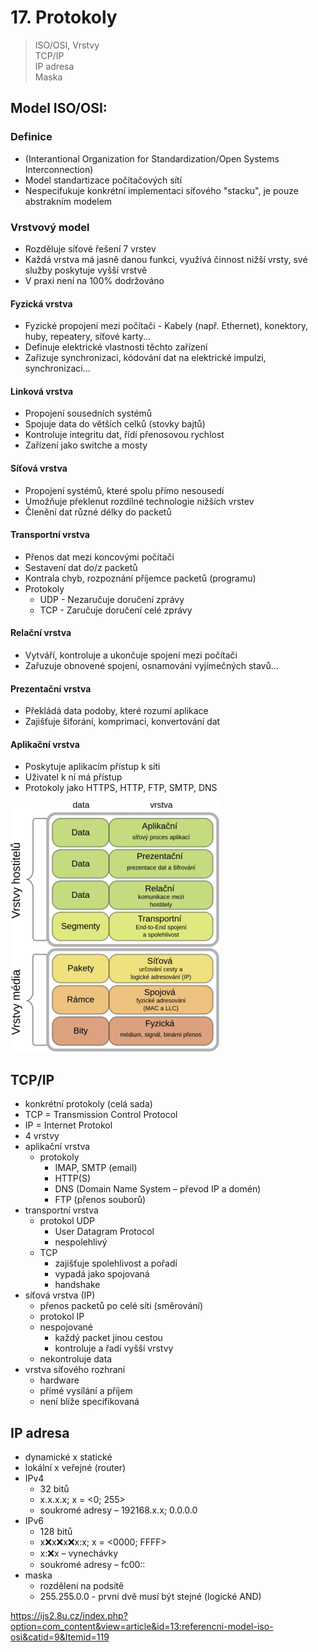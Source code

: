 # 17. Protokoly

> ISO/OSI, Vrstvy \
> TCP/IP \
> IP adresa \
> Maska

## Model ISO/OSI:

### Definice

- (Interantional Organization for Standardization/Open Systems Interconnection)
- Model standartizace počítačových sítí
- Nespecifukuje konkrétní implementaci síťového "stacku", je pouze abstrakním modelem

### Vrstvový model

- Rozděluje síťové řešení 7 vrstev
- Každá vrstva má jasně danou funkci, využívá činnost nižší vrsty, své služby poskytuje vyšší vrstvě
- V praxi není na 100% dodržováno

#### Fyzická vrstva

- Fyzické propojení mezi počítači - Kabely (např. Ethernet), konektory, huby, repeatery, síťové karty...
- Definuje elektrické vlastnosti těchto zařízení
- Zařizuje synchronizaci, kódování dat na elektrické impulzi, synchronizaci...

#### Linková vrstva

- Propojení sousedních systémů
- Spojuje data do větších celků (stovky bajtů)
- Kontroluje integritu dat, řídí přenosovou rychlost
- Zařízení jako switche a mosty

#### Síťová vrstva

- Propojení systémů, které spolu přímo nesousedí
- Umožňuje překlenut rozdílné technologie nižších vrstev
- Členění dat různé délky do packetů

#### Transportní vrstva

- Přenos dat mezi koncovými počítači
- Sestavení dat do/z packetů
- Kontrala chyb, rozpoznání příjemce packetů (programu)
- Protokoly
  - UDP - Nezaručuje doručení zprávy
  - TCP - Zaručuje doručení celé zprávy

#### Relační vrstva

- Vytváří, kontroluje a ukončuje spojení mezi počítači
- Zařuzuje obnovené spojení, osnamování vyjímečných stavů...

#### Prezentační vrstva

- Překládá data podoby, které rozumí aplikace
- Zajišťuje šiforání, komprimaci, konvertování dat

#### Aplikační vrstva

- Poskytuje aplikacím přístup k síti
- Uživatel k ní má přístup
- Protokoly jako HTTPS, HTTP, FTP, SMTP, DNS

![Model ISO/OSI](./ISO_OSI.png)

## TCP/IP

- konkrétní protokoly (celá sada)
- TCP = Transmission Control Protocol
- IP = Internet Protokol
- 4 vrstvy
- aplikační vrstva
  - protokoly
    - IMAP, SMTP (email)
    - HTTP(S)
    - DNS (Domain Name System – převod IP a domén)
    - FTP (přenos souborů)
- transportní vrstva
  - protokol UDP
    - User Datagram Protocol
    - nespolehlivý
  - TCP
    - zajišťuje spolehlivost a pořadí
    - vypadá jako spojovaná
    - handshake
- síťová vrstva (IP)
  - přenos packetů po celé síti (směrování)
  - protokol IP
  - nespojované
    - každý packet jinou cestou
    - kontroluje a řadí vyšší vrstvy
  - nekontroluje data
- vrstva síťového rozhraní
  - hardware
  - přímé vysílání a příjem
  - není blíže specifikovaná

## IP adresa

- dynamické x statické
- lokální x veřejné (router)
- IPv4
  - 32 bitů
  - x.x.x.x; x = <0; 255>
  - soukromé adresy – 192168.x.x; 0.0.0.0
- IPv6
  - 128 bitů
  - x:x:x:x:x:x:x:x; x = <0000; FFFF>
  - x::x:x – vynechávky
  - soukromé adresy – fc00::
- maska
  - rozdělení na podsítě
  - 255.255.0.0 - první dvě musí být stejné (logické AND)

https://ijs2.8u.cz/index.php?option=com_content&view=article&id=13:referencni-model-iso-osi&catid=9&Itemid=119
